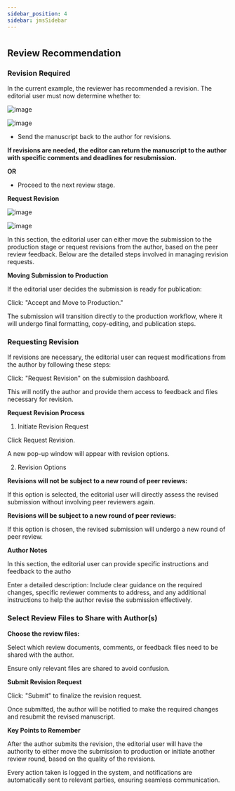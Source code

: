 ```yaml
---
sidebar_position: 4
sidebar: jmsSidebar
---
```


#

## **Review Recommendation**

### **Revision Required**

In the current example, the reviewer has recommended a revision. The editorial user must now determine whether to:

![image](https://cdn.kryoni.com/kryoni-docs/images/reviewrevisionrecommended.png)

![image](https://cdn.kryoni.com/kryoni-docs/images/reviewworkflow.png)

- Send the manuscript back to the author for revisions.

**If revisions are needed, the editor can return the manuscript to the author with specific comments and deadlines for resubmission.**

**OR**

- Proceed to the next review stage.

**Request Revision**

![image](https://cdn.kryoni.com/kryoni-docs/images/reviewworkflowfilelist.png)

![image](https://cdn.kryoni.com/kryoni-docs/images/reviewrequestrevision.png)

In this section, the editorial user can either move the submission to the production stage or request revisions from the author, based on the peer review feedback. Below are the detailed steps involved in managing revision requests.

**Moving Submission to Production**

If the editorial user decides the submission is ready for publication:

Click: "Accept and Move to Production."

The submission will transition directly to the production workflow, where it will undergo final formatting, copy-editing, and publication steps.

### **Requesting Revision**

If revisions are necessary, the editorial user can request modifications from the author by following these steps:

Click: "Request Revision" on the submission dashboard.

This will notify the author and provide them access to feedback and files necessary for revision.

**Request Revision Process**

1. Initiate Revision Request

Click Request Revision.

A new pop-up window will appear with revision options.

2. Revision Options

**Revisions will not be subject to a new round of peer reviews:**

If this option is selected, the editorial user will directly assess the revised submission without involving peer reviewers again.

**Revisions will be subject to a new round of peer reviews:**

If this option is chosen, the revised submission will undergo a new round of peer review.

**Author Notes**

In this section, the editorial user can provide specific instructions and feedback to the autho

Enter a detailed description: Include clear guidance on the required changes, specific reviewer comments to address, and any additional instructions to help the author revise the submission effectively.

### **Select Review Files to Share with Author(s)**

**Choose the review files:**

Select which review documents, comments, or feedback files need to be shared with the author.

Ensure only relevant files are shared to avoid confusion.

**Submit Revision Request**

Click: "Submit" to finalize the revision request.

Once submitted, the author will be notified to make the required changes and resubmit the revised manuscript.

**Key Points to Remember**

After the author submits the revision, the editorial user will have the authority to either move the submission to production or initiate another review round, based on the quality of the revisions.

Every action taken is logged in the system, and notifications are automatically sent to relevant parties, ensuring seamless communication.
